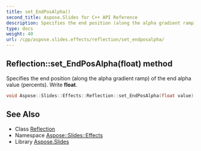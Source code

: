 ```yaml
---
title: set_EndPosAlpha()
second_title: Aspose.Slides for C++ API Reference
description: Specifies the end position (along the alpha gradient ramp) of the end alpha value (percents). Write float.
type: docs
weight: 40
url: /cpp/aspose.slides.effects/reflection/set_endposalpha/
---
```

## Reflection::set_EndPosAlpha(float) method


Specifies the end position (along the alpha gradient ramp) of the end alpha value (percents). Write **float**.

```cpp
void Aspose::Slides::Effects::Reflection::set_EndPosAlpha(float value) override
```

## See Also

* Class [Reflection](./)
* Namespace [Aspose::Slides::Effects](../)
* Library [Aspose.Slides](../../)